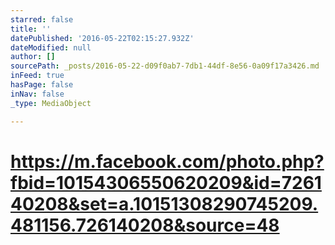 ```yaml
---
starred: false
title: ''
datePublished: '2016-05-22T02:15:27.932Z'
dateModified: null
author: []
sourcePath: _posts/2016-05-22-d09f0ab7-7db1-44df-8e56-0a09f17a3426.md
inFeed: true
hasPage: false
inNav: false
_type: MediaObject

---
```

# https://m.facebook.com/photo.php?fbid=10154306550620209&id=726140208&set=a.10151308290745209.481156.726140208&source=48